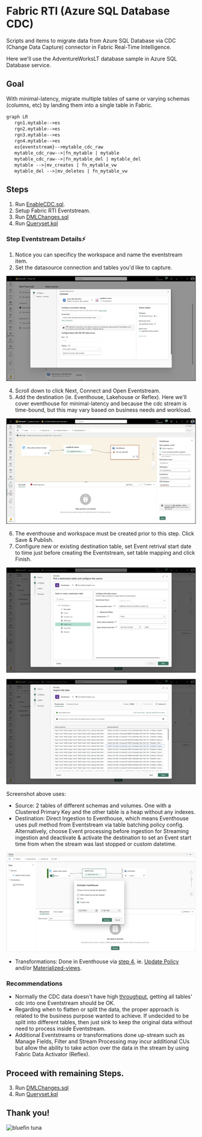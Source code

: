 # Fabric RTI (Azure SQL Database CDC)
Scripts and items to migrate data from Azure SQL Database via CDC (Change Data Capture) connector in Fabric Real-Time Intelligence. 

Here we'll use the AdventureWorksLT database sample in Azure SQL Database service.

## Goal 
With minimal-latency, migrate multiple tables of same or varying schemas (columns, etc) by landing them into a single table in Fabric. 

```mermaid
graph LR
   rgn1.mytable-->es
   rgn2.mytable-->es
   rgn3.mytable-->es
   rgn4.mytable-->es
   es{eventstream}-->mytable_cdc_raw
   mytable_cdc_raw-->|fn_mytable | mytable
   mytable_cdc_raw-->|fn_mytable_del | mytable_del
   mytable -->|mv_creates | fn_mytable_vw
   mytable_del -->|mv_deletes | fn_mytable_vw
```

## Steps 
1. Run [EnableCDC.sql](EnableCDC.sql). 
2. Setup Fabric RTI Eventstream.
3. Run [DMLChanges.sql](DMLChanges.sql)
4. Run [Queryset.kql](Queryset.kql)


### Step Eventstream Details⚡
1. Notice you can specificy the workspace and name the eventstream item.
2. Set the datasource connection and tables you'd like to capture.

![EventstreamConnectSource.png](assets/EventstreamConnectSource.png "Eventstream Connect Datasource")

4. Scroll down to click Next, Connect and Open Eventstream.
5. Add the destination (ie. Eventhouse, Lakehouse or Reflex). Here we'll cover eventhouse for minimal-latency and because the cdc stream is time-bound, but this may vary based on business needs and workload.
   
![EventstreamDestination.png](assets/EventstreamDestination.png "Eventstream Desination")

6. The eventhouse and workspace must be created prior to this step. Click Save & Publish. 
7. Configure new or existing destination table, set Event retrival start date to time just before creating the Eventstream, set table mapping and click Finish.

![EventstreamDestinationConfigure.png](assets/EventstreamDestinationConfigure.png "Eventstream Destination Configure")

![EventstreamDestinationMapping.png](assets/EventstreamDestinationMapping.png "Table Mapping")

Screenshot above uses:
- Source: 2 tables of different schemas and volumes. One with a Clustered Primary Key and the other table is a heap without any indexes.
- Destination: Direct Ingestion to Eventhouse, which means Eventhouse uses pull method from Eventstream via table batching policy config. Alternatively, choose Event processing before ingestion for Streaming ingestion and deactivate & activate the destination to set an Event start time from when the stream was last stopped or custom datetime.
  
![EventstreamResumeCustomTime.png](assets/EventstreamResumeCustomTime.png "Event processing resumed")

- Transformations: Done in Eventhouse via [step 4](Queryset.kql), ie. [Update Policy](https://learn.microsoft.com/fabric/real-time-intelligence/table-update-policy) and/or [Materialized-views](https://learn.microsoft.com/fabric/real-time-intelligence/materialized-view).

### Recommendations
- Normally the CDC data doesn't have high [throughput](https://learn.microsoft.com/fabric/real-time-intelligence/event-streams/configure-settings#event-throughput-setting), getting all tables' cdc into one Eventstream should be OK. 
- Regarding when to flatten or split the data, the proper approach is related to the business purpose wanted to achieve. If undecided to be split into different tables, then just sink to keep the original data without need to process inside Eventstream.
- Additional Eventstreams or transformations done up-stream such as Manage Fields, Filter and Stream Processing may incur additional CUs but allow the ability to take action over the data  in the stream by using Fabric Data Activator (Reflex).

## Proceed with remaining Steps.
3. Run [DMLChanges.sql](DMLChanges.sql)
4. Run [Queryset.kql](Queryset.kql)

## Thank you!
![bluefin tuna](https://upload.wikimedia.org/wikipedia/commons/7/72/Large_bluefin_tuna_on_deck.jpg "bluefin tuna")
